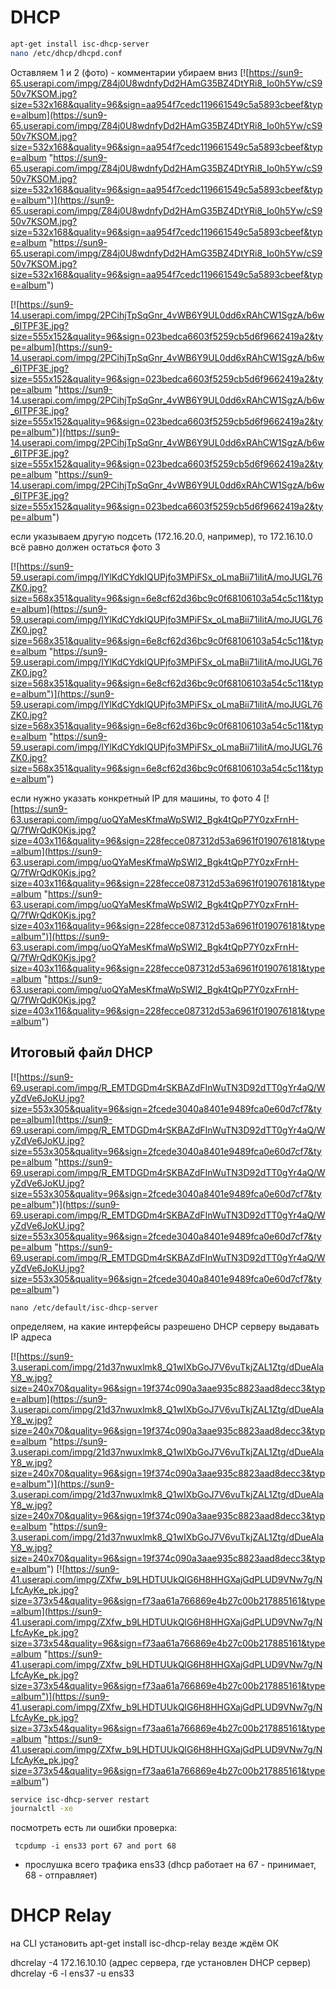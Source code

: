 # DHCP
```bash
apt-get install isc-dhcp-server
nano /etc/dhcp/dhcpd.conf 
``` 
Оставляем 1 и 2 (фото) - комментарии убираем вниз
[![https://sun9-65.userapi.com/impg/Z84j0U8wdnfyDd2HAmG35BZ4DtYRi8_Io0h5Yw/cS950v7KSOM.jpg?size=532x168&quality=96&sign=aa954f7cedc119661549c5a5893cbeef&type=album](https://sun9-65.userapi.com/impg/Z84j0U8wdnfyDd2HAmG35BZ4DtYRi8_Io0h5Yw/cS950v7KSOM.jpg?size=532x168&quality=96&sign=aa954f7cedc119661549c5a5893cbeef&type=album "https://sun9-65.userapi.com/impg/Z84j0U8wdnfyDd2HAmG35BZ4DtYRi8_Io0h5Yw/cS950v7KSOM.jpg?size=532x168&quality=96&sign=aa954f7cedc119661549c5a5893cbeef&type=album")](https://sun9-65.userapi.com/impg/Z84j0U8wdnfyDd2HAmG35BZ4DtYRi8_Io0h5Yw/cS950v7KSOM.jpg?size=532x168&quality=96&sign=aa954f7cedc119661549c5a5893cbeef&type=album "https://sun9-65.userapi.com/impg/Z84j0U8wdnfyDd2HAmG35BZ4DtYRi8_Io0h5Yw/cS950v7KSOM.jpg?size=532x168&quality=96&sign=aa954f7cedc119661549c5a5893cbeef&type=album")


[![https://sun9-14.userapi.com/impg/2PCihjTpSqGnr_4vWB6Y9UL0dd6xRAhCW1SgzA/b6w_6ITPF3E.jpg?size=555x152&quality=96&sign=023bedca6603f5259cb5d6f9662419a2&type=album](https://sun9-14.userapi.com/impg/2PCihjTpSqGnr_4vWB6Y9UL0dd6xRAhCW1SgzA/b6w_6ITPF3E.jpg?size=555x152&quality=96&sign=023bedca6603f5259cb5d6f9662419a2&type=album "https://sun9-14.userapi.com/impg/2PCihjTpSqGnr_4vWB6Y9UL0dd6xRAhCW1SgzA/b6w_6ITPF3E.jpg?size=555x152&quality=96&sign=023bedca6603f5259cb5d6f9662419a2&type=album")](https://sun9-14.userapi.com/impg/2PCihjTpSqGnr_4vWB6Y9UL0dd6xRAhCW1SgzA/b6w_6ITPF3E.jpg?size=555x152&quality=96&sign=023bedca6603f5259cb5d6f9662419a2&type=album "https://sun9-14.userapi.com/impg/2PCihjTpSqGnr_4vWB6Y9UL0dd6xRAhCW1SgzA/b6w_6ITPF3E.jpg?size=555x152&quality=96&sign=023bedca6603f5259cb5d6f9662419a2&type=album")

если указываем другую подсеть (172.16.20.0, например), то 172.16.10.0 всё равно должен остаться фото 3

[![https://sun9-59.userapi.com/impg/IYlKdCYdkIQUPjfo3MPiFSx_oLmaBii71iIitA/moJUGL76ZK0.jpg?size=568x351&quality=96&sign=6e8cf62d36bc9c0f68106103a54c5c11&type=album](https://sun9-59.userapi.com/impg/IYlKdCYdkIQUPjfo3MPiFSx_oLmaBii71iIitA/moJUGL76ZK0.jpg?size=568x351&quality=96&sign=6e8cf62d36bc9c0f68106103a54c5c11&type=album "https://sun9-59.userapi.com/impg/IYlKdCYdkIQUPjfo3MPiFSx_oLmaBii71iIitA/moJUGL76ZK0.jpg?size=568x351&quality=96&sign=6e8cf62d36bc9c0f68106103a54c5c11&type=album")](https://sun9-59.userapi.com/impg/IYlKdCYdkIQUPjfo3MPiFSx_oLmaBii71iIitA/moJUGL76ZK0.jpg?size=568x351&quality=96&sign=6e8cf62d36bc9c0f68106103a54c5c11&type=album "https://sun9-59.userapi.com/impg/IYlKdCYdkIQUPjfo3MPiFSx_oLmaBii71iIitA/moJUGL76ZK0.jpg?size=568x351&quality=96&sign=6e8cf62d36bc9c0f68106103a54c5c11&type=album")

если нужно указать конкретный IP для машины, то фото 4
[![https://sun9-63.userapi.com/impg/uoQYaMesKfmaWpSWl2_Bgk4tQpP7Y0zxFrnH-Q/7fWrQdK0Kjs.jpg?size=403x116&quality=96&sign=228fecce087312d53a6961f019076181&type=album](https://sun9-63.userapi.com/impg/uoQYaMesKfmaWpSWl2_Bgk4tQpP7Y0zxFrnH-Q/7fWrQdK0Kjs.jpg?size=403x116&quality=96&sign=228fecce087312d53a6961f019076181&type=album "https://sun9-63.userapi.com/impg/uoQYaMesKfmaWpSWl2_Bgk4tQpP7Y0zxFrnH-Q/7fWrQdK0Kjs.jpg?size=403x116&quality=96&sign=228fecce087312d53a6961f019076181&type=album")](https://sun9-63.userapi.com/impg/uoQYaMesKfmaWpSWl2_Bgk4tQpP7Y0zxFrnH-Q/7fWrQdK0Kjs.jpg?size=403x116&quality=96&sign=228fecce087312d53a6961f019076181&type=album "https://sun9-63.userapi.com/impg/uoQYaMesKfmaWpSWl2_Bgk4tQpP7Y0zxFrnH-Q/7fWrQdK0Kjs.jpg?size=403x116&quality=96&sign=228fecce087312d53a6961f019076181&type=album")

## Итоговый файл DHCP
[![https://sun9-69.userapi.com/impg/R_EMTDGDm4rSKBAZdFInWuTN3D92dTT0gYr4aQ/WyZdVe6JoKU.jpg?size=553x305&quality=96&sign=2fcede3040a8401e9489fca0e60d7cf7&type=album](https://sun9-69.userapi.com/impg/R_EMTDGDm4rSKBAZdFInWuTN3D92dTT0gYr4aQ/WyZdVe6JoKU.jpg?size=553x305&quality=96&sign=2fcede3040a8401e9489fca0e60d7cf7&type=album "https://sun9-69.userapi.com/impg/R_EMTDGDm4rSKBAZdFInWuTN3D92dTT0gYr4aQ/WyZdVe6JoKU.jpg?size=553x305&quality=96&sign=2fcede3040a8401e9489fca0e60d7cf7&type=album")](https://sun9-69.userapi.com/impg/R_EMTDGDm4rSKBAZdFInWuTN3D92dTT0gYr4aQ/WyZdVe6JoKU.jpg?size=553x305&quality=96&sign=2fcede3040a8401e9489fca0e60d7cf7&type=album "https://sun9-69.userapi.com/impg/R_EMTDGDm4rSKBAZdFInWuTN3D92dTT0gYr4aQ/WyZdVe6JoKU.jpg?size=553x305&quality=96&sign=2fcede3040a8401e9489fca0e60d7cf7&type=album")


```
nano /etc/default/isc-dhcp-server 
```
определяем, на какие интерфейсы разрешено DHCP серверу выдавать IP адреса

[![https://sun9-3.userapi.com/impg/21d37nwuxlmk8_Q1wIXbGoJ7V6vuTkjZAL1Ztg/dDueAlaY8_w.jpg?size=240x70&quality=96&sign=19f374c090a3aae935c8823aad8decc3&type=album](https://sun9-3.userapi.com/impg/21d37nwuxlmk8_Q1wIXbGoJ7V6vuTkjZAL1Ztg/dDueAlaY8_w.jpg?size=240x70&quality=96&sign=19f374c090a3aae935c8823aad8decc3&type=album "https://sun9-3.userapi.com/impg/21d37nwuxlmk8_Q1wIXbGoJ7V6vuTkjZAL1Ztg/dDueAlaY8_w.jpg?size=240x70&quality=96&sign=19f374c090a3aae935c8823aad8decc3&type=album")](https://sun9-3.userapi.com/impg/21d37nwuxlmk8_Q1wIXbGoJ7V6vuTkjZAL1Ztg/dDueAlaY8_w.jpg?size=240x70&quality=96&sign=19f374c090a3aae935c8823aad8decc3&type=album "https://sun9-3.userapi.com/impg/21d37nwuxlmk8_Q1wIXbGoJ7V6vuTkjZAL1Ztg/dDueAlaY8_w.jpg?size=240x70&quality=96&sign=19f374c090a3aae935c8823aad8decc3&type=album")
[![https://sun9-41.userapi.com/impg/ZXfw_b9LHDTUUkQlG6H8HHGXajGdPLUD9VNw7g/NLfcAyKe_pk.jpg?size=373x54&quality=96&sign=f73aa61a766869e4b27c00b217885161&type=album](https://sun9-41.userapi.com/impg/ZXfw_b9LHDTUUkQlG6H8HHGXajGdPLUD9VNw7g/NLfcAyKe_pk.jpg?size=373x54&quality=96&sign=f73aa61a766869e4b27c00b217885161&type=album "https://sun9-41.userapi.com/impg/ZXfw_b9LHDTUUkQlG6H8HHGXajGdPLUD9VNw7g/NLfcAyKe_pk.jpg?size=373x54&quality=96&sign=f73aa61a766869e4b27c00b217885161&type=album")](https://sun9-41.userapi.com/impg/ZXfw_b9LHDTUUkQlG6H8HHGXajGdPLUD9VNw7g/NLfcAyKe_pk.jpg?size=373x54&quality=96&sign=f73aa61a766869e4b27c00b217885161&type=album "https://sun9-41.userapi.com/impg/ZXfw_b9LHDTUUkQlG6H8HHGXajGdPLUD9VNw7g/NLfcAyKe_pk.jpg?size=373x54&quality=96&sign=f73aa61a766869e4b27c00b217885161&type=album")

```bash
service isc-dhcp-server restart
journalctl -xe
``` 
посмотреть есть ли ошибки 
проверка:
```
 tcpdump -i ens33 port 67 and port 68 
```
- прослушка всего трафика ens33 (dhcp работает на 67 - принимает, 68 - отправляет)

# DHCP Relay
на CLI установить apt-get install isc-dhcp-relay
везде ждём ОК

dhcrelay -4 172.16.10.10 (адрес сервера, где установлен DHCP сервер)
dhcrelay -6 -l ens37 -u ens33 
